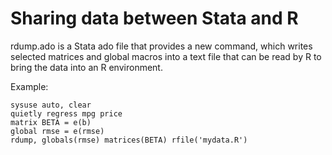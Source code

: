 # Sharing data between Stata and R

rdump.ado is a Stata ado file that provides a new command, which writes selected matrices and global macros into a text file that can be read by R to bring the data into an R environment.

Example:

```
sysuse auto, clear
quietly regress mpg price
matrix BETA = e(b)
global rmse = e(rmse)
rdump, globals(rmse) matrices(BETA) rfile('mydata.R')
```
